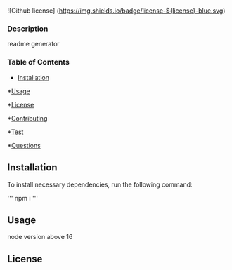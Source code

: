 # 
  ![Github license] (https://img.shields.io/badge/license-${license}-blue.svg)

### Description

readme generator

### Table of Contents

* [Installation](#installation)

*[Usage](#usage)

*[License](#license)

*[Contributing](#contributing)

*[Test](#tests)

*[Questions](#questions)

## Installation

To install necessary dependencies, run the following command:

'''
npm i
'''

## Usage

node version above 16

## License



